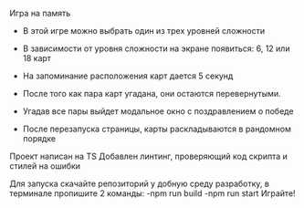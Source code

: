 Игра на память

* В этой игре можно выбрать один из трех уровней сложности

* В зависимости от уровня сложности на экране появиться: 6, 12 или 18 карт

* На запоминание расположения карт дается 5 секунд

* После того как пара карт угадана, они остаются перевернутыми.

* Угадав все пары выйдет модальное окно с поздравлением о победе

* После перезапуска  страницы, карты раскладываются в рандомном порядке

Проект написан на TS
Добавлен линтинг, проверяющий код скрипта и стилей на ошибки

Для запуска скачайте репозиторий у добную среду разработку, в терминале пропишите 2 команды:
-npm run build
-npm run start
Играйте!